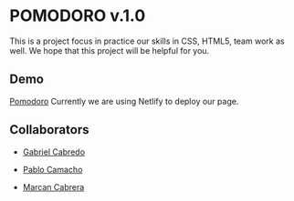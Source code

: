 # POMODORO v.1.0

This is a project focus in practice our skills in CSS, HTML5, team work as well. We hope that this project will be helpful for you.

## Demo
[Pomodoro](https://pomodoro-404-not-found.netlify.app/)
Currently we are using Netlify to deploy our page.

## Collaborators


*  [Gabriel Cabredo ](https://github.com/GabrielCT19)

*  [Pablo Camacho ](https://github.com/pablodaxmon)

*  [Marcan Cabrera ](https://github.com/markandeia)
